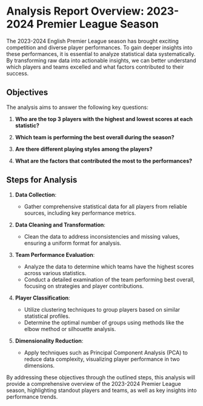 # Analysis Report Overview: 2023-2024 Premier League Season

The 2023-2024 English Premier League season has brought exciting competition and diverse player performances. To gain deeper insights into these performances, it is essential to analyze statistical data systematically. By transforming raw data into actionable insights, we can better understand which players and teams excelled and what factors contributed to their success.

## Objectives

The analysis aims to answer the following key questions:

1. **Who are the top 3 players with the highest and lowest scores at each statistic?**

2. **Which team is performing the best overall during the season?**

3. **Are there different playing styles among the players?**

4. **What are the factors that contributed the most to the performances?**

## Steps for Analysis

1. **Data Collection**:
   - Gather comprehensive statistical data for all players from reliable sources, including key performance metrics.

2. **Data Cleaning and Transformation**:
   - Clean the data to address inconsistencies and missing values, ensuring a uniform format for analysis.

3. **Team Performance Evaluation**:
   - Analyze the data to determine which teams have the highest scores across various statistics.
   - Conduct a detailed examination of the team performing best overall, focusing on strategies and player contributions.

4. **Player Classification**:
   - Utilize clustering techniques to group players based on similar statistical profiles.
   - Determine the optimal number of groups using methods like the elbow method or silhouette analysis.

5. **Dimensionality Reduction**:
   - Apply techniques such as Principal Component Analysis (PCA) to reduce data complexity, visualizing player performance in two dimensions.

By addressing these objectives through the outlined steps, this analysis will provide a comprehensive overview of the 2023-2024 Premier League season, highlighting standout players and teams, as well as key insights into performance trends.